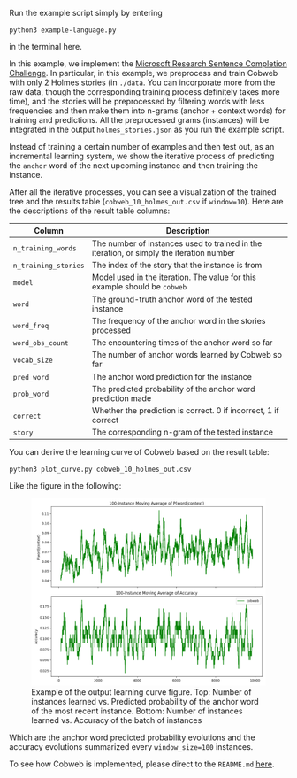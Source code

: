 Run the example script simply by entering 

	python3 example-language.py

in the terminal here.

In this example, we implement the [Microsoft Research Sentence Completion Challenge](https://www.microsoft.com/en-us/research/project/msr-sentence-completion-challenge/overview/). In particular, in this example, we preprocess and train Cobweb with only 2 Holmes stories (in `./data`. You can incorporate more from the raw data, though the corresponding training process definitely takes more time), and the stories will be preprocessed by filtering words with less frequencies and then make them into n-grams (anchor + context words) for training and predictions. All the preprocessed grams (instances) will be integrated in the output `holmes_stories.json` as you run the example script. 

Instead of training a certain number of examples and then test out, as an incremental learning system, we show the iterative process of predicting the `anchor` word of the next upcoming instance and then training the instance. 

After all the iterative processes, you can see a visualization of the trained tree and the results table (`cobweb_10_holmes_out.csv` if `window=10`). Here are the descriptions of the result table columns:

| Column | Description |
| --- | ----------- |
| `n_training_words` | The number of instances used to trained in the iteration, or simply the iteration number |
| `n_training_stories` | The index of the story that the instance is from |
| `model` | Model used in the iteration. The value for this example should be `cobweb` |
| `word` | The ground-truth anchor word of the tested instance |
| `word_freq` | The frequency of the anchor word in the stories processed |
| `word_obs_count` | The encountering times of the anchor word so far |
| `vocab_size` | The number of anchor words learned by Cobweb so far |
| `pred_word` | The anchor word prediction for the instance |
| `prob_word` | The predicted probability of the anchor word prediction made |
| `correct` | Whether the prediction is correct. 0 if incorrect, 1 if correct |
| `story` | The corresponding n-gram of the tested instance |


You can derive the learning curve of Cobweb based on the result table:

	python3 plot_curve.py cobweb_10_holmes_out.csv

Like the figure in the following:

<figure>
    <img src="./example-learning-curve.png"
         alt="Example Learning Curve Visualization">
    <figcaption>Example of the output learning curve figure. Top: Number of instances learned vs. Predicted probability of the anchor word of the most recent instance. Bottom: Number of instances learned vs. Accuracy of the batch of instances </figcaption>
</figure>

Which are the anchor word predicted probability evolutions and the accuracy evolutions summarized every `window_size=100` instances.

To see how Cobweb is implemented, please direct to the `README.md` [here](https://github.com/Teachable-AI-Lab/cobweb).



